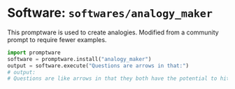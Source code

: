 # Software: `softwares/analogy_maker`

This promptware is used to create analogies. Modified from a community prompt to require fewer examples.

```python
import promptware
software = promptware.install("analogy_maker")
output = software.execute("Questions are arrows in that:")
# output:
# Questions are like arrows in that they both have the potential to hit their target. Just as an arrow needs to be aimed correctly to hit its mark, a question needs to be asked in the right way to get the desired response.
```